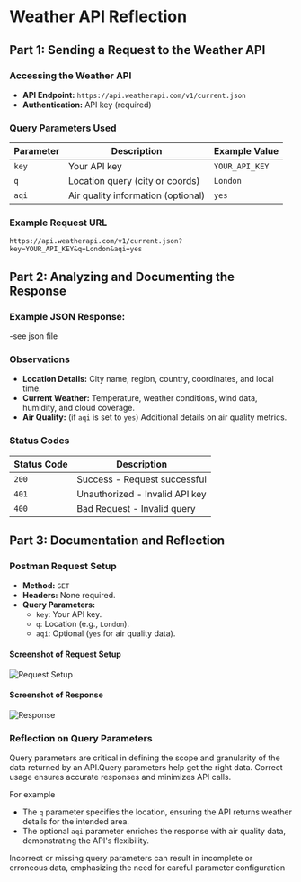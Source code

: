 # Weather API Reflection

## Part 1: Sending a Request to the Weather API

### Accessing the Weather API

- **API Endpoint:** `https://api.weatherapi.com/v1/current.json`
- **Authentication:** API key (required)

### Query Parameters Used

| Parameter      | Description                        | Example Value |
|----------------|------------------------------------|---------------|
| `key`          | Your API key                      | `YOUR_API_KEY`|
| `q`            | Location query (city or coords)   | `London`      |
| `aqi`          | Air quality information (optional)| `yes`         |

### Example Request URL

```
https://api.weatherapi.com/v1/current.json?key=YOUR_API_KEY&q=London&aqi=yes
```

## Part 2: Analyzing and Documenting the Response

### Example JSON Response:
-see json file

### Observations

- **Location Details:** City name, region, country, coordinates, and local time.
- **Current Weather:** Temperature, weather conditions, wind data, humidity, and cloud coverage.
- **Air Quality:** (if `aqi` is set to `yes`) Additional details on air quality metrics.

### Status Codes

| Status Code | Description                    |
|-------------|--------------------------------|
| `200`       | Success - Request successful   |
| `401`       | Unauthorized - Invalid API key |
| `400`       | Bad Request - Invalid query    |

## Part 3: Documentation and Reflection

### Postman Request Setup

- **Method:** `GET`
- **Headers:** None required.
- **Query Parameters:**
  - `key`: Your API key.
  - `q`: Location (e.g., `London`).
  - `aqi`: Optional (`yes` for air quality data).

#### Screenshot of Request Setup

![Request Setup](./images/request-setup.png)

#### Screenshot of Response

![Response](./images/response.png)

### Reflection on Query Parameters

Query parameters are critical in defining the scope and granularity of the data returned by an API.Query parameters help get the right data. Correct usage ensures accurate responses and minimizes API calls.

 For example

- The `q` parameter specifies the location, ensuring the API returns weather details for the intended area.
- The optional `aqi` parameter enriches the response with air quality data, demonstrating the API's flexibility.

Incorrect or missing query parameters can result in incomplete or erroneous data, emphasizing the need for careful parameter configuration
